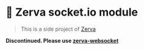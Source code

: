 # 🌱 Zerva socket.io module

> This is a side project of [Zerva](https://github.com/holtwick/zerva)

**Discontinued. Please use [zerva-websocket](https://github.com/holtwick/zerva-websocket)**
